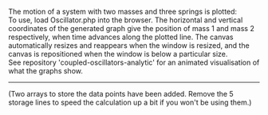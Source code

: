 The motion of a system with two masses and three springs is plotted:  
To use, load Oscillator.php into the browser.  The horizontal and vertical coordinates of the generated graph  give the position of mass 1 and mass 2 respectively, when time advances along the plotted line.  The canvas automatically resizes and reappears when the window is resized, and the canvas is repositioned when the window is below a particular size.  
See repository 'coupled-oscillators-analytic' for an animated visualisation of what the graphs show.

--------------------

(Two arrays to store the data points have been added.  Remove the 5 storage lines to speed the calculation up a bit if you won't be using them.)

